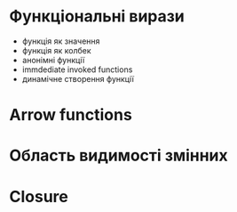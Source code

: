 # Функціональні вирази
- функція як значення
- функція як колбек
- анонімні функції
- immdediate invoked functions
- динамічне створення функції
# Arrow functions
# Область видимості змінних
# Closure
